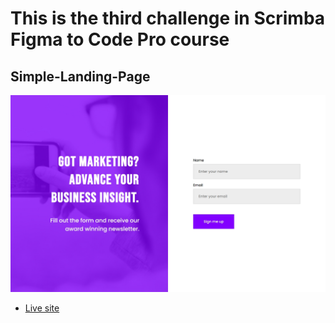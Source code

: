 # This is the third challenge in Scrimba Figma to Code Pro course

## Simple-Landing-Page

![My desktop view](./Desktop-preview.jpeg)

- [Live site](https://jen67.github.io/Scrimba-course/Figma-to-code-challenges/simple-landing-page/)

